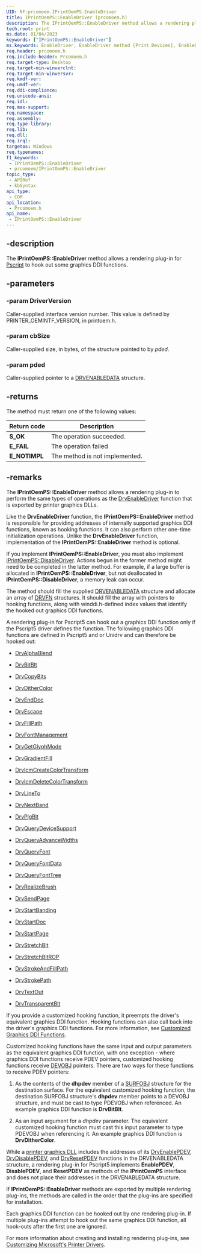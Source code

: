 ```yaml
---
UID: NF:prcomoem.IPrintOemPS.EnableDriver
title: IPrintOemPS::EnableDriver (prcomoem.h)
description: The IPrintOemPS::EnableDriver method allows a rendering plug-in for Pscript to hook out some graphics DDI functions.
tech.root: print
ms.date: 01/04/2023
keywords: ["IPrintOemPS::EnableDriver"]
ms.keywords: EnableDriver, EnableDriver method [Print Devices], EnableDriver method [Print Devices],IPrintOemPS interface, IPrintOemPS interface [Print Devices],EnableDriver method, IPrintOemPS.EnableDriver, IPrintOemPS::EnableDriver, prcomoem/IPrintOemPS::EnableDriver, print.iprintoemps_enabledriver, print_unidrv-pscript_rendering_2e2fe90b-66ce-4f39-adfa-ebb187700aac.xml
req.header: prcomoem.h
req.include-header: Prcomoem.h
req.target-type: Desktop
req.target-min-winverclnt: 
req.target-min-winversvr: 
req.kmdf-ver: 
req.umdf-ver: 
req.ddi-compliance: 
req.unicode-ansi: 
req.idl: 
req.max-support: 
req.namespace: 
req.assembly: 
req.type-library: 
req.lib: 
req.dll: 
req.irql: 
targetos: Windows
req.typenames: 
f1_keywords:
 - IPrintOemPS::EnableDriver
 - prcomoem/IPrintOemPS::EnableDriver
topic_type:
 - APIRef
 - kbSyntax
api_type:
 - COM
api_location:
 - Prcomoem.h
api_name:
 - IPrintOemPS::EnableDriver
---
```


## -description

The **IPrintOemPS::EnableDriver** method allows a rendering plug-in for [Pscript](/windows-hardware/drivers/print/microsoft-postscript-printer-driver) to hook out some graphics DDI functions.

## -parameters

### -param DriverVersion

Caller-supplied interface version number. This value is defined by PRINTER_OEMINTF_VERSION, in printoem.h.

### -param cbSize

Caller-supplied size, in bytes, of the structure pointed to by *pded*.

### -param pded

Caller-supplied pointer to a [DRVENABLEDATA](/windows/win32/api/winddi/ns-winddi-drvenabledata) structure.

## -returns

The method must return one of the following values:

| Return code | Description |
|---|---|
| **S_OK** | The operation succeeded. |
| **E_FAIL** | The operation failed |
| **E_NOTIMPL** | The method is not implemented. |

## -remarks

The **IPrintOemPS::EnableDriver** method allows a rendering plug-in to perform the same types of operations as the [DrvEnableDriver](/windows/win32/api/winddi/nf-winddi-drvenabledriver) function that is exported by printer graphics DLLs.

Like the **DrvEnableDriver** function, the **IPrintOemPS::EnableDriver** method is responsible for providing addresses of internally supported graphics DDI functions, known as hooking functions. It can also perform other one-time initialization operations. Unlike the **DrvEnableDriver** function, implementation of the **IPrintOemPS::EnableDriver** method is optional.

If you implement **IPrintOemPS::EnableDriver**, you must also implement [IPrintOemPS::DisableDriver](/windows-hardware/drivers/ddi/prcomoem/nf-prcomoem-iprintoemps-disabledriver). Actions begun in the former method might need to be completed in the latter method. For example, if a large buffer is allocated in **IPrintOemPS::EnableDriver**, but not deallocated in **IPrintOemPS::DisableDriver**, a memory leak can occur.

The method should fill the supplied [DRVENABLEDATA](/windows/win32/api/winddi/ns-winddi-drvenabledata) structure and allocate an array of [DRVFN](/windows/win32/api/winddi/ns-winddi-drvfn) structures. It should fill the array with pointers to hooking functions, along with winddi.h-defined index values that identify the hooked out graphics DDI functions.

A rendering plug-in for Pscript5 can hook out a graphics DDI function only if the Pscript5 driver defines the function. The following graphics DDI functions are defined in Pscript5 and or Unidrv and can therefore be hooked out:

- [DrvAlphaBlend](/windows/win32/api/winddi/nf-winddi-drvalphablend)

- [DrvBitBlt](/windows/win32/api/winddi/nf-winddi-drvbitblt)

- [DrvCopyBits](/windows/win32/api/winddi/nf-winddi-drvcopybits)

- [DrvDitherColor](/windows/win32/api/winddi/nf-winddi-drvdithercolor)

- [DrvEndDoc](/windows/win32/api/winddi/nf-winddi-drvenddoc)

- [DrvEscape](/windows/win32/api/winddi/nf-winddi-drvescape)

- [DrvFillPath](/windows/win32/api/winddi/nf-winddi-drvfillpath)

- [DrvFontManagement](/windows/win32/api/winddi/nf-winddi-drvfontmanagement)

- [DrvGetGlyphMode](/windows/win32/api/winddi/nf-winddi-drvgetglyphmode)

- [DrvGradientFill](/windows/win32/api/winddi/nf-winddi-drvgradientfill)

- [DrvIcmCreateColorTransform](/windows/win32/api/winddi/nf-winddi-drvicmcreatecolortransform)

- [DrvIcmDeleteColorTransform](/windows/win32/api/winddi/nf-winddi-drvicmdeletecolortransform)

- [DrvLineTo](/windows/win32/api/winddi/nf-winddi-drvlineto)

- [DrvNextBand](/windows/win32/api/winddi/nf-winddi-drvnextband)

- [DrvPlgBlt](/windows/win32/api/winddi/nf-winddi-drvplgblt)

- [DrvQueryDeviceSupport](/windows/win32/api/winddi/nf-winddi-drvquerydevicesupport)

- [DrvQueryAdvanceWidths](/windows/win32/api/winddi/nf-winddi-drvqueryadvancewidths)

- [DrvQueryFont](/windows/win32/api/winddi/nf-winddi-drvqueryfont)

- [DrvQueryFontData](/windows/win32/api/winddi/nf-winddi-drvqueryfontdata)

- [DrvQueryFontTree](/windows/win32/api/winddi/nf-winddi-drvqueryfonttree)

- [DrvRealizeBrush](/windows/win32/api/winddi/nf-winddi-drvrealizebrush)

- [DrvSendPage](/windows/win32/api/winddi/nf-winddi-drvsendpage)

- [DrvStartBanding](/windows/win32/api/winddi/nf-winddi-drvstartbanding)

- [DrvStartDoc](/windows/win32/api/winddi/nf-winddi-drvstartdoc)

- [DrvStartPage](/windows/win32/api/winddi/nf-winddi-drvstartpage)

- [DrvStretchBlt](/windows/win32/api/winddi/nf-winddi-drvstretchblt)

- [DrvStretchBltROP](/windows/win32/api/winddi/nf-winddi-drvstretchbltrop)

- [DrvStrokeAndFillPath](/windows/win32/api/winddi/nf-winddi-drvstrokeandfillpath)

- [DrvStrokePath](/windows/win32/api/winddi/nf-winddi-drvstrokepath)

- [DrvTextOut](/windows/win32/api/winddi/nf-winddi-drvtextout)

- [DrvTransparentBlt](/windows/win32/api/winddi/nf-winddi-drvtransparentblt)

If you provide a customized hooking function, it preempts the driver's equivalent graphics DDI function. Hooking functions can also call back into the driver's graphics DDI functions. For more information, see [Customized Graphics DDI Functions](/windows-hardware/drivers/print/customized-graphics-ddi-functions).

Customized hooking functions have the same input and output parameters as the equivalent graphics DDI function, with one exception - where graphics DDI functions receive PDEV pointers, customized hooking functions receive [DEVOBJ](/windows-hardware/drivers/ddi/printoem/ns-printoem-_devobj) pointers. There are two ways for these functions to receive PDEV pointers:

1. As the contents of the **dhpdev** member of a [SURFOBJ](/windows/win32/api/winddi/ns-winddi-surfobj) structure for the destination surface. For the equivalent customized hooking function, the destination SURFOBJ structure's **dhpdev** member points to a DEVOBJ structure, and must be cast to type PDEVOBJ when referenced. An example graphics DDI function is **DrvBitBlt**.

1. As an input argument for a *dhpdev* parameter. The equivalent customized hooking function must cast this input parameter to type PDEVOBJ when referencing it. An example graphics DDI function is **DrvDitherColor**.

While a [printer graphics DLL](/windows-hardware/drivers/print/printer-graphics-dll) includes the addresses of its [DrvEnablePDEV](/windows/win32/api/winddi/nf-winddi-drvenablepdev), [DrvDisablePDEV](/windows/win32/api/winddi/nf-winddi-drvdisablepdev), and [DrvResetPDEV](/windows/win32/api/winddi/nf-winddi-drvresetpdev) functions in the DRVENABLEDATA structure, a rendering plug-in for Pscript5 implements **EnablePDEV**, **DisablePDEV**, and **ResetPDEV** as methods of the **IPrintOemPS** interface and does not place their addresses in the DRVENABLEDATA structure.

If **IPrintOemPS::EnableDriver** methods are exported by multiple rendering plug-ins, the methods are called in the order that the plug-ins are specified for installation.

Each graphics DDI function can be hooked out by one rendering plug-in. If multiple plug-ins attempt to hook out the same graphics DDI function, all hook-outs after the first one are ignored.

For more information about creating and installing rendering plug-ins, see [Customizing Microsoft's Printer Drivers](/windows-hardware/drivers/print/customizing-microsoft-s-printer-drivers).
